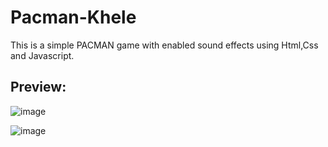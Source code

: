# Pacman-Khele

This is a simple PACMAN game with enabled sound effects using Html,Css and Javascript.

## Preview:

![image](https://user-images.githubusercontent.com/55031190/103919850-8f592500-5136-11eb-945e-716aa86a38f9.png)

![image](https://user-images.githubusercontent.com/55031190/103919902-9f710480-5136-11eb-9232-a8532490fac3.png)

